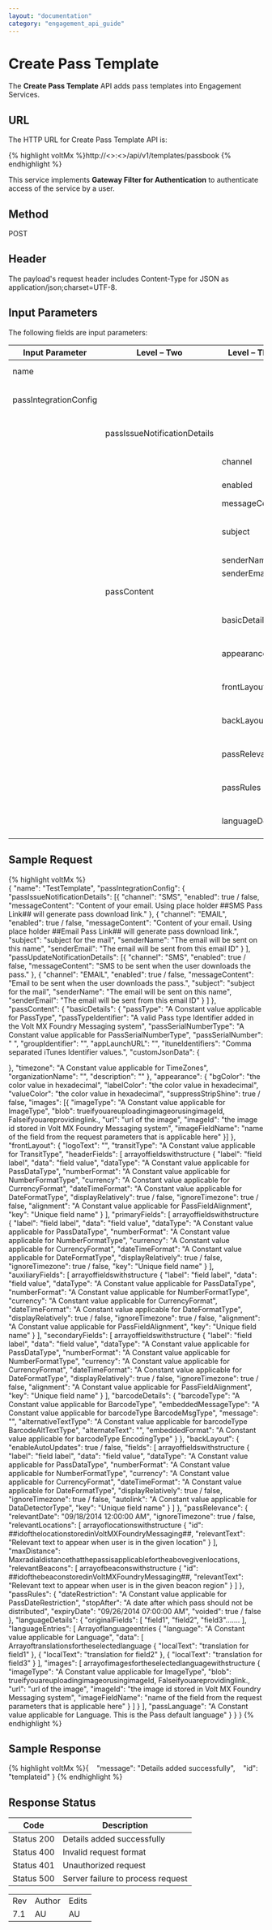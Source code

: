 ```yaml
---
layout: "documentation"
category: "engagement_api_guide"
---
```

                            


Create Pass Template
====================

The **Create Pass Template** API adds pass templates into Engagement Services.

URL
---

The HTTP URL for Create Pass Template API is:

{% highlight voltMx %}http://<<host>>:<<port>>/api/v1/templates/passbook
{% endhighlight %}

This service implements **Gateway Filter for Authentication** to authenticate access of the service by a user.

Method
------

POST

Header
------

The payload's request header includes Content-Type for JSON as application/json;charset=UTF-8.

Input Parameters
----------------

The following fields are input parameters:

  
| Input Parameter | Level – Two | Level – Three | Type | Description |
| --- | --- | --- | --- | --- |
| name |   |   | string | The unique name assigned to a pass template |
| passIntegrationConfig |   |   |   | An array of passIntegrationConfig objects |
|   | passIssueNotificationDetails |   |   | An array of passIssueNotificationDetails objects |
|   |   | channel | string | Channel type as push , SMS or email |
|   |   | enabled | boolean | If channel type is enabled or not |
|   |   | messageContent | string | Message description |
|   |   | subject | string | Subject of the pass template. The subject convey the essence of the pass template |
|   |   | senderName | string | Name of the sender |
|   |   | senderEmail | string | Email ID of the sender |
|   | passContent |   |   | An array of passContent objects |
|   |   | basicDetails |   | An array of basicDetails objects. For more details, [see](Pass_Template.html#passtemplates) |
|   |   | appearance |   | An array of appearance objects. For more details, [see](Pass_Template.html#appearance) |
|   |   | frontLayout |   | An array of frontLayout objects. For more details, [see](Pass_Template.html#frontLayout) |
|   |   | backLayout |   | An array of backLayout objects. For more details, [see](Pass_Template.html#backLayout) |
|   |   | passRelevance |   | An array of passRelevance objects. For more details, [see](Pass_Template.html#passRelevance) |
|   |   | passRules |   | An array of passRules objects. For more details, [see](Pass_Template.html#passRules) |
|   |   | languageDetails |   | An array of languageDetails objects. For more details, [see](Pass_Template.html#languageDetails) |

Sample Request
--------------

{% highlight voltMx %}            
            {
 "name": "TestTemplate",
 "passIntegrationConfig": {
  "passIssueNotificationDetails": [{
    "channel": "SMS",
    "enabled": true / false,
    "messageContent": "Content of your email. Using place holder 
##SMS Pass Link## will generate pass download link."
   },
   {
    "channel": "EMAIL",
    "enabled": true / false,
    "messageContent": "Content of your email. Using place holder
##Email Pass Link## will generate pass download link.",
    "subject": "subject for the mail",
    "senderName": "The email will be sent on this name",
    "senderEmail": "The email will be sent from this email ID"
   }
  ],
  "passUpdateNotificationDetails": [{
    "channel": "SMS",
    "enabled": true / false,
    "messageContent": "SMS to be sent when the user downloads the pass."
   },
   {
    "channel": "EMAIL",
    "enabled": true / false,
    "messageContent": "Email to be sent when the user downloads the pass.",
    "subject": "subject for the mail",
    "senderName": "The email will be sent on this name",
    "senderEmail": "The email will be sent from this email ID"
   }
  ]
 },
 "passContent": {
  "basicDetails": {
   "passType": "A Constant value applicable for PassType",
   "passTypeIdentifier": "A valid Pass type Identifier added in the Volt MX Foundry Messaging system",
   "passSerialNumberType": "A Constant value applicable for PassSerialNumberType",
   "passSerialNumber": " ",
   "groupIdentifier": "",
   "appLaunchURL": "",
   "ituneIdentifiers": "Comma separated iTunes Identifier values.",
   "customJsonData": {

   },
   "timezone": "A Constant value applicable for TimeZones",
   "organizationName": "",
   "description": ""
  },
  "appearance": {
   "bgColor": "the color value in hexadecimal",
   "labelColor": "the color value in hexadecimal",
   "valueColor": "the color value in hexadecimal",
   "suppressStripShine": true / false,
   "images": [{
    "imageType": "A Constant value applicable for ImageType",
    "blob": trueifyouareuploadingimageorusingimageId,
    Falseifyouareprovidinglink.,
    "url": "url of the image",
    "imageId": "the image id stored in Volt MX Foundry Messaging system",
    "imageFieldName": "name of the field from the request parameters that is applicable here"
   }]
  },
  "frontLayout": {
   "logoText": "",
   "transitType": "A Constant value applicable for TransitType",
   "headerFields": [
    arrayoffieldswithstructure {
     "label": "field label",
     "data": "field value",
     "dataType": "A Constant value applicable for PassDataType",
     "numberFormat": "A Constant value applicable for NumberFormatType",
     "currency": "A Constant value applicable for CurrencyFormat",
     "dateTimeFormat": "A Constant value applicable for DateFormatType",
     "displayRelatively": true / false,
     "ignoreTimezone": true / false,
     "alignment": "A Constant value applicable for PassFieldAlignment",
     "key": "Unique field name"
    }
   ],
   "primaryFields": [
    arrayoffieldswithstructure {
     "label": "field label",
     "data": "field value",
     "dataType": "A Constant value applicable for PassDataType",
     "numberFormat": "A Constant value applicable for NumberFormatType",
     "currency": "A Constant value applicable for CurrencyFormat",
     "dateTimeFormat": "A Constant value applicable for DateFormatType",
     "displayRelatively": true / false,
     "ignoreTimezone": true / false,
     "key": "Unique field name"
    }
   ],
   "auxiliaryFields": [
    arrayoffieldswithstructure {
     "label": "field label",
     "data": "field value",
     "dataType": "A Constant value applicable for PassDataType",
     "numberFormat": "A Constant value applicable for NumberFormatType",
     "currency": "A Constant value applicable for CurrencyFormat",
     "dateTimeFormat": "A Constant value applicable for DateFormatType",
     "displayRelatively": true / false,
     "ignoreTimezone": true / false,
     "alignment": "A Constant value applicable for PassFieldAlignment",
     "key": "Unique field name"
    }
   ],
   "secondaryFields": [
    arrayoffieldswithstructure {
     "label": "field label",
     "data": "field value",
     "dataType": "A Constant value applicable for PassDataType",
     "numberFormat": "A Constant value applicable for NumberFormatType",
     "currency": "A Constant value applicable for CurrencyFormat",
     "dateTimeFormat": "A Constant value applicable for DateFormatType",
     "displayRelatively": true / false,
     "ignoreTimezone": true / false,
     "alignment": "A Constant value applicable for PassFieldAlignment",
     "key": "Unique field name"
    }
   ],
   "barcodeDetails": {
    "barcodeType": "A Constant value applicable for BarcodeType",
    "embeddedMessageType": "A Constant value applicable for barcodeType BarcodeMsgType",
    "message": "",
    "alternativeTextType": "A Constant value applicable for barcodeType BarcodeAltTextType",
    "alternateText": "",
    "embeddedFormat": "A Constant value applicable for barcodeType EncodingType"
   }
  },
  "backLayout": {
   "enableAutoUpdates": true / false,
   "fields": [
    arrayoffieldswithstructure {
     "label": "field label",
     "data": "field value",
     "dataType": "A Constant value applicable for PassDataType",
     "numberFormat": "A Constant value applicable for NumberFormatType",
     "currency": "A Constant value applicable for CurrencyFormat",
     "dateTimeFormat": "A Constant value applicable for DateFormatType",
     "displayRelatively": true / false,
     "ignoreTimezone": true / false,
     "autolink": "A Constant value applicable for DataDetectorType",
     "key": "Unique field name"
    }
   ]
  },
  "passRelevance": {
   "relevantDate": "09/18/2014 12:00:00 AM",
   "ignoreTimezone": true / false,
   "relevantLocations": [
    arrayoflocationswithstructure {
     "id": ##idofthelocationstoredinVoltMXFoundryMessaging##,
     "relevantText": "Relevant text to appear when user is in the given location"
    }
   ],
   "maxDistance": Maxradialdistancethatthepassisapplicablefortheabovegivenlocations,
   "relevantBeacons": [
    arrayofbeaconswithstructure {
     "id": ##idofthebeaconstoredinVoltMXFoundryMessaging##,
     "relevantText": "Relevant text to appear when user is in the given beacon region"
    }
   ]
  },
  "passRules": {
   "dateRestriction": "A Constant value applicable for PassDateRestriction",
   "stopAfter": "A date after which pass should not be distributed",
   "expiryDate": "09/26/2014 07:00:00 AM",
   "voided": true / false
  },
  "languageDetails": {
   "originalFields": [
    "field1",
    "field2",
    "field3".......
   ],
   "languageEntries": [
    Arrayoflanguageentries {
     "language": "A Constant value applicable for Language",
     "data": [
      Arrayoftranslationsfortheselectedlanguage {
       "localText": "translation for field1"
      },
      {
       "localText": "translation for field2"
      },
      {
       "localText": "translation for field3"
      }
     ],
     "images": [
      arrayofimagesfortheselectedlanguagewithstructure {
       "imageType": "A Constant value applicable for ImageType",
       "blob": trueifyouareuploadingimageorusingimageId,
       Falseifyouareprovidinglink.,
       "url": "url of the image",
       "imageId": "the image id stored in Volt MX Foundry Messaging system",
       "imageFieldName": "name of the field from the request parameters that is applicable here"
      }
     ]
    }
   ],
   "passLanguage": "A Constant value applicable for Language. This is the Pass default language"
  }
 }
}
{% endhighlight %}

Sample Response
---------------

{% highlight voltMx %}{   
	"message": "Details added successfully",
	   "id": "templateid"
}
{% endhighlight %}

Response Status
---------------

  
| Code | Description |
| --- | --- |
| Status 200 | Details added successfully |
| Status 400 | Invalid request format |
| Status 401 | Unauthorized request |
| Status 500 | Server failure to process request |

<table class="TableStyle-RevisionTable" cellspacing="0" style="mc-table-style: url('../Resources/TableStyles/RevisionTable.css');" data-mc-conditions="Default.HTML"><colgroup><col class="TableStyle-RevisionTable-Column-Column1"> <col class="TableStyle-RevisionTable-Column-Column1"> <col class="TableStyle-RevisionTable-Column-Column1"></colgroup><tbody><tr class="TableStyle-RevisionTable-Body-Body1"><td class="TableStyle-RevisionTable-BodyE-Column1-Body1">Rev</td><td class="TableStyle-RevisionTable-BodyE-Column1-Body1">Author</td><td class="TableStyle-RevisionTable-BodyD-Column1-Body1">Edits</td></tr><tr class="TableStyle-RevisionTable-Body-Body1"><td class="TableStyle-RevisionTable-BodyB-Column1-Body1">7.1</td><td class="TableStyle-RevisionTable-BodyB-Column1-Body1">AU</td><td class="TableStyle-RevisionTable-BodyA-Column1-Body1">AU</td></tr></tbody></table>
